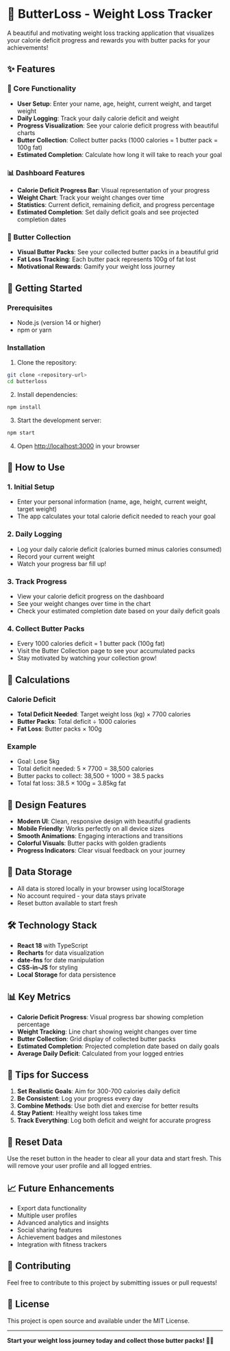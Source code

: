 # 🧈 ButterLoss - Weight Loss Tracker

A beautiful and motivating weight loss tracking application that visualizes your calorie deficit progress and rewards you with butter packs for your achievements!

## ✨ Features

### 🎯 Core Functionality
- **User Setup**: Enter your name, age, height, current weight, and target weight
- **Daily Logging**: Track your daily calorie deficit and weight
- **Progress Visualization**: See your calorie deficit progress with beautiful charts
- **Butter Collection**: Collect butter packs (1000 calories = 1 butter pack = 100g fat)
- **Estimated Completion**: Calculate how long it will take to reach your goal

### 📊 Dashboard Features
- **Calorie Deficit Progress Bar**: Visual representation of your progress
- **Weight Chart**: Track your weight changes over time
- **Statistics**: Current deficit, remaining deficit, and progress percentage
- **Estimated Completion**: Set daily deficit goals and see projected completion dates

### 🧈 Butter Collection
- **Visual Butter Packs**: See your collected butter packs in a beautiful grid
- **Fat Loss Tracking**: Each butter pack represents 100g of fat lost
- **Motivational Rewards**: Gamify your weight loss journey

## 🚀 Getting Started

### Prerequisites
- Node.js (version 14 or higher)
- npm or yarn

### Installation

1. Clone the repository:
```bash
git clone <repository-url>
cd butterloss
```

2. Install dependencies:
```bash
npm install
```

3. Start the development server:
```bash
npm start
```

4. Open [http://localhost:3000](http://localhost:3000) in your browser

## 📱 How to Use

### 1. Initial Setup
- Enter your personal information (name, age, height, current weight, target weight)
- The app calculates your total calorie deficit needed to reach your goal

### 2. Daily Logging
- Log your daily calorie deficit (calories burned minus calories consumed)
- Record your current weight
- Watch your progress bar fill up!

### 3. Track Progress
- View your calorie deficit progress on the dashboard
- See your weight changes over time in the chart
- Check your estimated completion date based on your daily deficit goals

### 4. Collect Butter Packs
- Every 1000 calories deficit = 1 butter pack (100g fat)
- Visit the Butter Collection page to see your accumulated packs
- Stay motivated by watching your collection grow!

## 🧮 Calculations

### Calorie Deficit
- **Total Deficit Needed**: Target weight loss (kg) × 7700 calories
- **Butter Packs**: Total deficit ÷ 1000 calories
- **Fat Loss**: Butter packs × 100g

### Example
- Goal: Lose 5kg
- Total deficit needed: 5 × 7700 = 38,500 calories
- Butter packs to collect: 38,500 ÷ 1000 = 38.5 packs
- Total fat loss: 38.5 × 100g = 3.85kg fat

## 🎨 Design Features

- **Modern UI**: Clean, responsive design with beautiful gradients
- **Mobile Friendly**: Works perfectly on all device sizes
- **Smooth Animations**: Engaging interactions and transitions
- **Colorful Visuals**: Butter packs with golden gradients
- **Progress Indicators**: Clear visual feedback on your journey

## 💾 Data Storage

- All data is stored locally in your browser using localStorage
- No account required - your data stays private
- Reset button available to start fresh

## 🛠️ Technology Stack

- **React 18** with TypeScript
- **Recharts** for data visualization
- **date-fns** for date manipulation
- **CSS-in-JS** for styling
- **Local Storage** for data persistence

## 📊 Key Metrics

- **Calorie Deficit Progress**: Visual progress bar showing completion percentage
- **Weight Tracking**: Line chart showing weight changes over time
- **Butter Collection**: Grid display of collected butter packs
- **Estimated Completion**: Projected completion date based on daily goals
- **Average Daily Deficit**: Calculated from your logged entries

## 🎯 Tips for Success

1. **Set Realistic Goals**: Aim for 300-700 calories daily deficit
2. **Be Consistent**: Log your progress every day
3. **Combine Methods**: Use both diet and exercise for better results
4. **Stay Patient**: Healthy weight loss takes time
5. **Track Everything**: Log both deficit and weight for accurate progress

## 🔄 Reset Data

Use the reset button in the header to clear all your data and start fresh. This will remove your user profile and all logged entries.

## 📈 Future Enhancements

- Export data functionality
- Multiple user profiles
- Advanced analytics and insights
- Social sharing features
- Achievement badges and milestones
- Integration with fitness trackers

## 🤝 Contributing

Feel free to contribute to this project by submitting issues or pull requests!

## 📄 License

This project is open source and available under the MIT License.

---

**Start your weight loss journey today and collect those butter packs! 🧈✨** 
